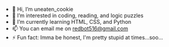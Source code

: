 - 👋 Hi, I’m uneaten_cookie
- 👀 I’m interested in coding, reading, and logic puzzles
- 🌱 I’m currently learning HTML, CSS, and Python
- 📫 You can email me on redbot516@gmail.com
- ⚡ Fun fact: Imma be honest, I'm pretty stupid at times...soo...

<!---
Kmukhatyar/Kmukhatyar is a ✨ special ✨ repository because its `README.md` (this file) appears on your GitHub profile.
You can click the Preview link to take a look at your changes.
--->
